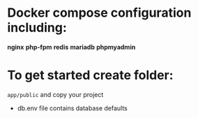 
# Docker compose configuration including:

**nginx**
**php-fpm**
**redis**
**mariadb**
**phpmyadmin**


# To get started create folder:
`app/public`
and copy your project

* db.env file contains database defaults